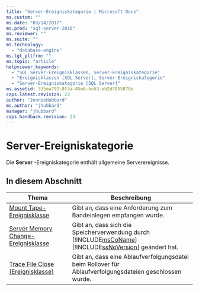 ```yaml
---
title: "Server-Ereigniskategorie | Microsoft Docs"
ms.custom: ""
ms.date: "03/14/2017"
ms.prod: "sql-server-2016"
ms.reviewer: ""
ms.suite: ""
ms.technology: 
  - "database-engine"
ms.tgt_pltfrm: ""
ms.topic: "article"
helpviewer_keywords: 
  - "SQL Server-Ereignisklassen, Server-Ereigniskategorie"
  - "Ereignisklassen [SQL Server], Server-Ereigniskategorie"
  - "Server-Ereigniskategorie [SQL Server]"
ms.assetid: 335ea792-8f3a-45e6-bc63-eb2d7855878e
caps.latest.revision: 23
author: "JennieHubbard"
ms.author: "jhubbard"
manager: "jhubbard"
caps.handback.revision: 23
---
```

# Server-Ereigniskategorie
  Die **Server** -Ereigniskategorie enthält allgemeine Serverereignisse.  
  
## In diesem Abschnitt  
  
|Thema|Beschreibung|  
|-----------|-----------------|  
|[Mount Tape-Ereignisklasse](../../relational-databases/event-classes/mount-tape-event-class.md)|Gibt an, dass eine Anforderung zum Bandeinlegen empfangen wurde.|  
|[Server Memory Change-Ereignisklasse](../../relational-databases/event-classes/server-memory-change-event-class.md)|Gibt an, dass sich die Speicherverwendung durch [!INCLUDE[msCoName](../../includes/msconame-md.md)] [!INCLUDE[ssNoVersion](../../includes/ssnoversion-md.md)] geändert hat.|  
|[Trace File Close (Ereignisklasse)](../../relational-databases/event-classes/trace-file-close-event-class.md)|Gibt an, dass eine Ablaufverfolgungsdatei beim Rollover für Ablaufverfolgungsdateien geschlossen wurde.|  
  
  